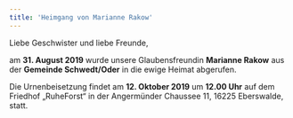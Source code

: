 ```yaml
---
title: 'Heimgang von Marianne Rakow'
---
```


Liebe Geschwister und liebe Freunde,

am **31. August 2019** wurde unsere Glaubensfreundin **Marianne Rakow** aus der **Gemeinde Schwedt/Oder** in die ewige Heimat abgerufen. 

Die Urnenbeisetzung findet am **12. Oktober 2019** um **12.00 Uhr** auf dem Friedhof „RuheForst“ in der Angermünder Chaussee 11, 16225 Eberswalde, statt.